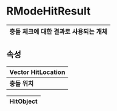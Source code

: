 # **RModeHitResult**

| **충돌 체크에 대한 결과로 사용되는 개체** |
| :--- |
## **속성**

| **Vector HitLocation** |
| :--- |
| **충돌 위치** |

| **HitObject** |
| :--- |
